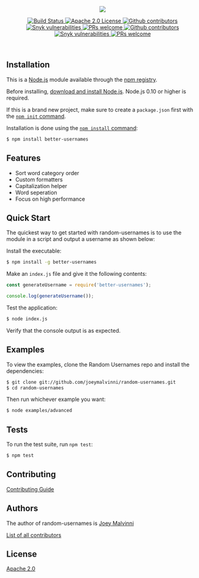 <p align="center">
    <img src="https://raw.githubusercontent.com/joeymalvinni/better-usernames/main/logos/better-usernames-v3.svg"/></img>
    <br>
</p>
<p align="center">
  <a href="https://travis-ci.com/joeymalvinni/random-usernames">
    <img alt="Build Status" src="https://travis-ci.com/joeymalvinni/random-usernames.svg?branch=main">
  </a>
  <a href="https://opensource.org/licenses/Apache-2.0">
	  <img alt="Apache 2.0 License" src="https://img.shields.io/badge/License-Apache%202.0-blue.svg">
  </a>
  <a href="https://github.com/joeymalvinni/random-usernames/contributors/">
	  <img alt="Github contributors" src="https://img.shields.io/github/contributors/joeymalvinni/random-usernames.svg">
  </a>
  <a href="https://snyk.io/test/github/joeymalvinni/random-usernames/">
	  <img alt="Snyk vulnerabilities" src="https://snyk.io/test/github/joeymalvinni/random-usernames/badge.svg?targetFile=package.json">
  </a>
  <a href="https://github.com/joeymalvinni/random-usernames/pulls">
	  <img alt="PRs welcome" src="https://img.shields.io/badge/PRs-welcome-brightgreen.svg">
  </a>
  <a href="https://github.com/joeymalvinni/random-usernames/contributors/">
	<img alt="Github contributors" src="https://img.shields.io/github/contributors/joeymalvinni/random-usernames.svg">
  </a>
  <a href="https://snyk.io/test/github/joeymalvinni/random-usernames/">
	<img alt="Snyk vulnerabilities" src="https://snyk.io/test/github/joeymalvinni/random-usernames/badge.svg?targetFile=package.json">
  </a>
  <a href="https://github.com/joeymalvinni/random-usernames/pulls">
	<img alt="PRs welcome" src="https://img.shields.io/badge/PRs-welcome-brightgreen.svg">
  </a>
</p>

<br>

## Installation

This is a [Node.js](https://nodejs.org/en/) module available through the
[npm registry](https://www.npmjs.com/package/better-usernames).

Before installing, [download and install Node.js](https://nodejs.org/en/download/).
Node.js 0.10 or higher is required.

If this is a brand new project, make sure to create a `package.json` first with
the [`npm init` command](https://docs.npmjs.com/creating-a-package-json-file).

Installation is done using the
[`npm install` command](https://docs.npmjs.com/getting-started/installing-npm-packages-locally):

```bash
$ npm install better-usernames
```

## Features

  * Sort word category order
  * Custom formatters
  * Capitalization helper
  * Word seperation
  * Focus on high performance

## Quick Start

  The quickest way to get started with random-usernames is to use the module in a script and output a username as shown below:

  Install the executable:

```bash
$ npm install -g better-usernames
```

  Make an `index.js` file and give it the following contents:
  
```js
const generateUsername = require('better-usernames');

console.log(generateUsername());
```

  Test the application:

```bash
$ node index.js
```

  Verify that the console output is as expected.

## Examples

  To view the examples, clone the Random Usernames repo and install the dependencies:

```bash
$ git clone git://github.com/joeymalvinni/random-usernames.git
$ cd random-usernames
```

  Then run whichever example you want:

```bash
$ node examples/advanced
```

## Tests

  To run the test suite, run `npm test`:

```bash
$ npm test
```

## Contributing

[Contributing Guide](Contributing.md)

## Authors

The author of random-usernames is [Joey Malvinni](https://github.com/joeymalvinni)

[List of all contributors](https://github.com/joeymalvinni/random-usernames/graphs/contributors)

## License
  [Apache 2.0](LICENSE)
